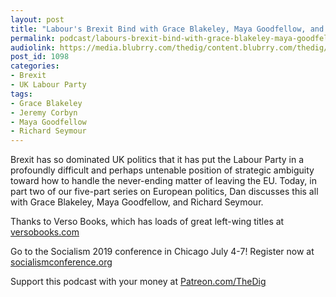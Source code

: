 ```yaml
---
layout: post
title: "Labour's Brexit Bind with Grace Blakeley, Maya Goodfellow, and Richard Seymour"
permalink: podcast/labours-brexit-bind-with-grace-blakeley-maya-goodfellow-and-richard-seymour/
audiolink: https://media.blubrry.com/thedig/content.blubrry.com/thedig/The_Dig-EP_202-UKpolitics.mp3
post_id: 1098
categories: 
- Brexit
- UK Labour Party
tags: 
- Grace Blakeley
- Jeremy Corbyn
- Maya Goodfellow
- Richard Seymour
---
```


Brexit has so dominated UK politics that it has put the Labour Party in a profoundly difficult and perhaps untenable position of strategic ambiguity toward how to handle the never-ending matter of leaving the EU. Today, in part two of our five-part series on European politics, Dan discusses this all with Grace Blakeley, Maya Goodfellow, and Richard Seymour. 

Thanks to Verso Books, which has loads of great left-wing titles at 
[versobooks.com](https://versobooks.com)

Go to the Socialism 2019 conference in Chicago July 4-7! Register now at 
[socialismconference.org](https://socialismconference.org)

Support this podcast with your money at 
[Patreon.com/TheDig](https://Patreon.com/TheDig)